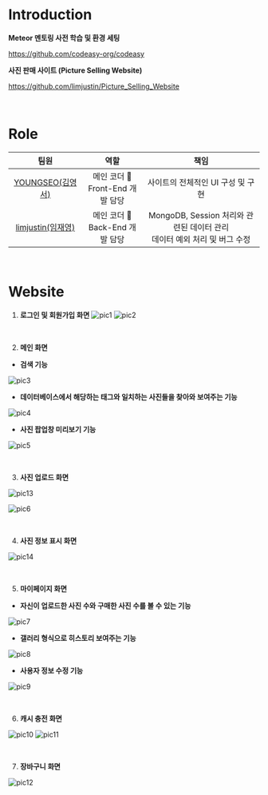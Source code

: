 # Introduction

**Meteor 멘토링 사전 학습 및 환경 세팅**

https://github.com/codeasy-org/codeasy

**사진 판매 사이트 (Picture Selling Website)**

https://github.com/limjustin/Picture_Selling_Website

<br/>

# Role

|                        팀원                         |                     역할                     |                             책임                             |
| :-------------------------------------------------: | :------------------------------------------: | :----------------------------------------------------------: |
| [YOUNGSEO(김영서)](https://github.com/youngseo0526) | 메인 코더 &#128081;<br/> Front-End 개발 담당 |              사이트의 전체적인 UI 구성 및 구현               |
|  [limjustin(임재영)](https://github.com/limjustin)  |  메인 코더 &#128081;<br/>Back-End 개발 담당  | MongoDB, Session 처리와 관련된 데이터 관리<br/>데이터 예외 처리 및 버그 수정 |

<br/>

# Website

1. **로그인 및 회원가입 화면**
![pic1](https://user-images.githubusercontent.com/55044278/93103188-4abd0000-f6e7-11ea-8a48-a4b75465ba24.png)
![pic2](https://user-images.githubusercontent.com/55044278/93103185-4a246980-f6e7-11ea-84f4-8632616a6c4d.png)

<br/>

2. **메인 화면**

- **검색 기능**

![pic3](https://user-images.githubusercontent.com/55044278/93103190-4b559680-f6e7-11ea-8c3d-a21d7379b066.png)
- **데이터베이스에서 해당하는 태그와 일치하는 사진들을 찾아와 보여주는 기능**

![pic4](https://user-images.githubusercontent.com/55044278/93103192-4bee2d00-f6e7-11ea-8dd2-67ab444974c6.png)
- **사진 팝업창 미리보기 기능**

![pic5](https://user-images.githubusercontent.com/55044278/93103195-4c86c380-f6e7-11ea-9534-bc7867362122.png)

<br/>

3. **사진 업로드 화면**

![pic13](https://user-images.githubusercontent.com/55044278/93103177-47c20f80-f6e7-11ea-9c68-ebdbd2b5aa60.png)

![pic6](https://user-images.githubusercontent.com/55044278/93103201-4d1f5a00-f6e7-11ea-8782-d0ad4d7eae65.png)

<br/>

4. **사진 정보 표시 화면**

![pic14](https://user-images.githubusercontent.com/55044278/93103182-498bd300-f6e7-11ea-8459-adaa5e6594fd.png)

<br/>

5. **마이페이지 화면**

- **자신이 업로드한 사진 수와 구매한 사진 수를 볼 수 있는 기능**

![pic7](https://user-images.githubusercontent.com/55044278/93103203-4d1f5a00-f6e7-11ea-948e-a9ff9a0f013d.png)

- **갤러리 형식으로 히스토리 보여주는 기능**

![pic8](https://user-images.githubusercontent.com/55044278/93103204-4db7f080-f6e7-11ea-9365-522e81af811a.png)

- **사용자 정보 수정 기능**

![pic9](https://user-images.githubusercontent.com/55044278/93103205-4e508700-f6e7-11ea-875c-a7e34868128a.png)

<br/>

6. **캐시 충전 화면**

![pic10](https://user-images.githubusercontent.com/55044278/93103207-4e508700-f6e7-11ea-8cde-cb0cb79c8111.png)
![pic11](https://user-images.githubusercontent.com/55044278/93103209-4ee91d80-f6e7-11ea-9490-a8b1a418180b.png)

<br/>

7. **장바구니 화면**

![pic12](https://user-images.githubusercontent.com/55044278/93103211-4f81b400-f6e7-11ea-896a-7ea72f20bbcc.png)
